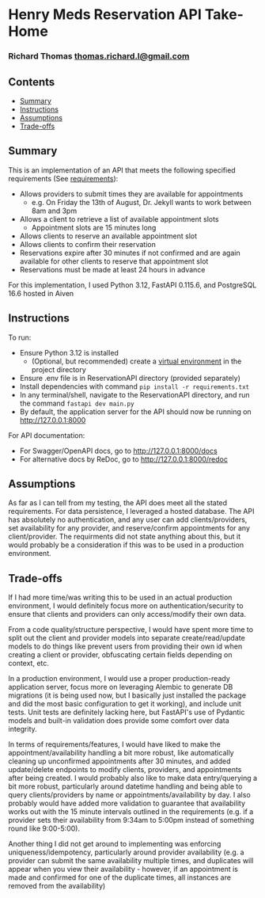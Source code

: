 # Henry Meds Reservation API Take-Home
### Richard Thomas [thomas.richard.l@gmail.com](mailto:thomas.richard.l@gmail.com)

## Contents
- [Summary](#summary)
- [Instructions](#instructions)
- [Assumptions](#assumptions)
- [Trade-offs](#trade-offs)

## Summary
This is an implementation of an API that meets the following specified requirements (See [requirements](https://henrymeds.notion.site/Reservation-Backend-v3-1e5c24f700b846f19b173f5e18c4ebc5)):
- Allows providers to submit times they are available for appointments
    - e.g. On Friday the 13th of August, Dr. Jekyll wants to work between 8am and 3pm
- Allows a client to retrieve a list of available appointment slots
    - Appointment slots are 15 minutes long
- Allows clients to reserve an available appointment slot
- Allows clients to confirm their reservation
- Reservations expire after 30 minutes if not confirmed and are again available for other clients to reserve that appointment slot
- Reservations must be made at least 24 hours in advance

For this implementation, I used Python 3.12, FastAPI 0.115.6, and PostgreSQL 16.6 hosted in Aiven

## Instructions

To run:
- Ensure Python 3.12 is installed
  - (Optional, but recommended) create a [virtual environment](https://docs.python.org/3/library/venv.html) in the project directory
- Ensure .env file is in ReservationAPI directory (provided separately)
- Install dependencies with command `pip install -r requirements.txt`
- In any terminal/shell, navigate to the ReservationAPI directory, and run the command `fastapi dev main.py`
- By default, the application server for the API should now be running on http://127.0.0.1:8000

For API documentation:
- For Swagger/OpenAPI docs, go to http://127.0.0.1:8000/docs
- For alternative docs by ReDoc, go to http://127.0.0.1:8000/redoc

## Assumptions

As far as I can tell from my testing, the API does meet all the stated requirements. For data persistence, I leveraged a hosted database. The API has absolutely no authentication, and any user can add clients/providers, set availability for any provider, and reserve/confirm appointments for any client/provider. The requirments did not state anything about this, but it would probably be a consideration if this was to be used in a production environment.

## Trade-offs

If I had more time/was writing this to be used in an actual production environment, I would definitely focus more on authentication/security to ensure that clients and providers can only access/modify their own data.

From a code quality/structure perspective, I would have spent more time to split out the client and provider models into separate create/read/update models to do things like prevent users from providing their own id when creating a client or provider, obfuscating certain fields depending on context, etc.

In a production environment, I would use a proper production-ready application server, focus more on leveraging Alembic to generate DB migrations (it is being used now, but I basically just installed the package and did the most basic configuration to get it working), and include unit tests. Unit tests are definitely lacking here, but FastAPI's use of Pydantic models and built-in validation does provide some comfort over data integrity.

In terms of requirements/features, I would have liked to make the appointment/availability handling a bit more robust, like automatically cleaning up unconfirmed appointments after 30 minutes, and added update/delete endpoints to modify clients, providers, and appointments after being created. I would probably also like to make data entry/querying a bit more robust, particularly around datetime handling and being able to query clients/providers by name or appointments/availability by day. I also probably would have added more validation to guarantee that availability works out with the 15 minute intervals outlined in the requirements (e.g. if a provider sets their availability from 9:34am to 5:00pm instead of something round like 9:00-5:00).

Another thing I did not get around to implementing was enforcing uniqueness/idempotency, particularly around provider availability (e.g. a provider can submit the same availability multiple times, and duplicates will appear when you view their availability - however, if an appointment is made and confirmed for one of the duplicate times, all instances are removed from the availability)